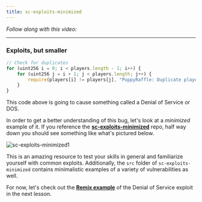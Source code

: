 ```yaml
---
title: sc-exploits-minimized
---
```


_Follow along with this video:_

---

### Exploits, but smaller

```js
// Check for duplicates
for (uint256 i = 0; i < players.length - 1; i++) {
    for (uint256 j = i + 1; j < players.length; j++) {
        require(players[i] != players[j], "PuppyRaffle: Duplicate player");
    }
}
```

This code above is going to cause something called a Denial of Service or DOS.

In order to get a better understanding of this bug, let's look at a _minimized_ example of it. If you reference the [**sc-exploits-minimized**](https://github.com/Cyfrin/sc-exploits-minimized) repo, half way down you should see something like what's pictured below.

![sc-exploits-minimized1](/security-section-4/10-sc-exploits-minimized/sc-exploits-minimized1.png)

This is an amazing resource to test your skills in general and familiarize yourself with common exploits. Additionally, the `src` folder of `sc-exploits-minimized` contains minimalistic examples of a variety of vulnerabilities as well.

For now, let's check out the [**Remix example**](https://remix.ethereum.org/#url=https://github.com/Cyfrin/sc-exploits-minimized/blob/main/src/denial-of-service/DoS.sol&lang=en&optimize=false&runs=200&evmVersion=null&version=soljson-v0.8.20+commit.a1b79de6.js) of the Denial of Service exploit in the next lesson.
